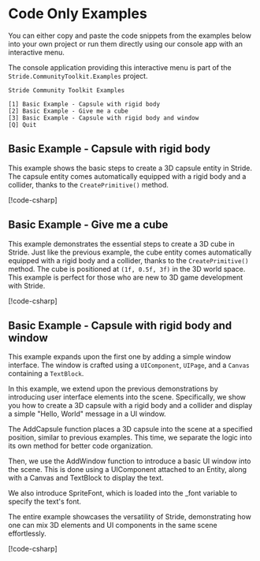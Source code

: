 # Code Only Examples

You can either copy and paste the code snippets from the examples below into your own project or run them directly using our console app with an interactive menu.

The console application providing this interactive menu is part of the `Stride.CommunityToolkit.Examples` project.


```plaintext
Stride Community Toolkit Examples

[1] Basic Example - Capsule with rigid body
[2] Basic Example - Give me a cube
[3] Basic Example - Capsule with rigid body and window
[Q] Quit
```

## Basic Example - Capsule with rigid body

This example shows the basic steps to create a 3D capsule entity in Stride. The capsule entity comes automatically equipped with a rigid body and a collider, thanks to the `CreatePrimitive()` method.

[!code-csharp[](../../../examples/code-only/Example01_Basic3DScene/Program.cs)]

## Basic Example - Give me a cube

This example demonstrates the essential steps to create a 3D cube in Stride. Just like the previous example, the cube entity comes automatically equipped with a rigid body and a collider, thanks to the `CreatePrimitive()` method. The cube is positioned at `(1f, 0.5f, 3f)` in the 3D world space. This example is perfect for those who are new to 3D game development with Stride.

[!code-csharp[](../../../examples/code-only/Example02_GiveMeACube/Program.cs)]

## Basic Example - Capsule with rigid body and window

This example expands upon the first one by adding a simple window interface. The window is crafted using a `UIComponent`, `UIPage`, and a `Canvas` containing a `TextBlock`.

In this example, we extend upon the previous demonstrations by introducing user interface elements into the scene. Specifically, we show you how to create a 3D capsule with a rigid body and a collider and display a simple "Hello, World" message in a UI window.

The AddCapsule function places a 3D capsule into the scene at a specified position, similar to previous examples. This time, we separate the logic into its own method for better code organization.

Then, we use the AddWindow function to introduce a basic UI window into the scene. This is done using a UIComponent attached to an Entity, along with a Canvas and TextBlock to display the text.

We also introduce SpriteFont, which is loaded into the _font variable to specify the text's font.

The entire example showcases the versatility of Stride, demonstrating how one can mix 3D elements and UI components in the same scene effortlessly.

[!code-csharp[](../../../examples/code-only/Example03_CapsuleAndWindow/Program.cs)]